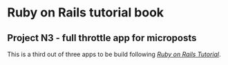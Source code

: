 # Ruby on Rails tutorial book

## Project N3 - full throttle app for microposts

This is a third out of three apps to be build following [*Ruby on Rails Tutorial*](http://www.railstutorial.org/).
